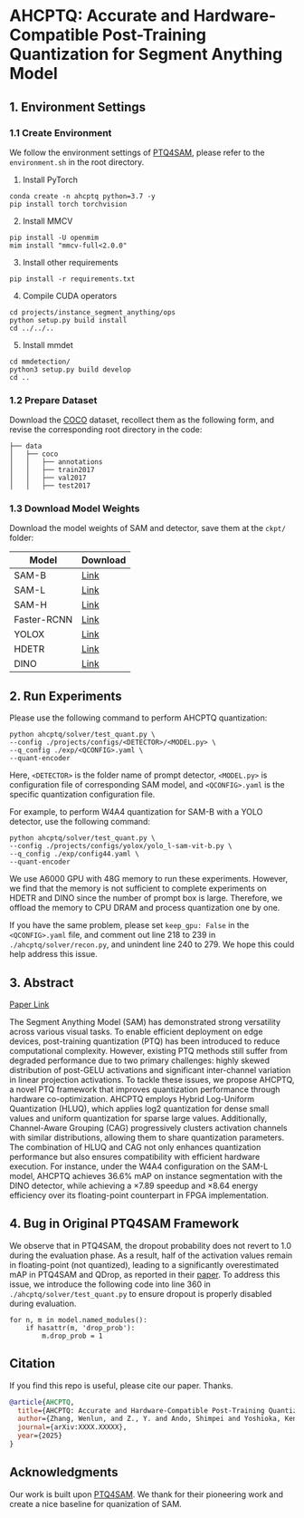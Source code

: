 # AHCPTQ: Accurate and Hardware-Compatible Post-Training Quantization for Segment Anything Model

## 1. Environment Settings

### 1.1 Create Environment

We follow the environment settings of [PTQ4SAM](https://github.com/chengtao-lv/PTQ4SAM), please refer to the ``environment.sh`` in the root directory.
1. Install PyTorch
```
conda create -n ahcptq python=3.7 -y
pip install torch torchvision
```

2. Install MMCV

```
pip install -U openmim
mim install "mmcv-full<2.0.0"
```

3. Install other requirements

```
pip install -r requirements.txt
```

4. Compile CUDA operators

```
cd projects/instance_segment_anything/ops
python setup.py build install
cd ../../..
```

5. Install mmdet
```
cd mmdetection/
python3 setup.py build develop
cd ..
```

### 1.2 Prepare Dataset
Download the [COCO](https://drive.google.com/file/d/1j92XnlzQZwPff2sP_nwU3LE9Npemkn7Q/view?usp=sharing) dataset, recollect them as the following form, and revise the corresponding root directory in the code:

```
├── data
│   ├── coco
│   │   ├── annotations
│   │   ├── train2017
│   │   ├── val2017
│   │   ├── test2017
```
### 1.3 Download Model Weights

Download the model weights of SAM and detector, save them at the ``ckpt/`` folder:

| Model       | Download                                                                                    |
|-------------|---------------------------------------------------------------------------------------------|
| SAM-B       | [Link](https://drive.google.com/file/d/1UlwYWVRsS4SbSPDXlR5_dVmcuqT8CzeI/view?usp=sharing)  |
| SAM-L       | [Link](https://drive.google.com/file/d/14MBHh7OFwY8EpaGkX6ZyjUAw83wywk7U/view?usp=sharing)  |
| SAM-H       | [Link](https://drive.google.com/file/d/1fMJyX938_H17OxfVq6PQZ_ef9TBy5r36/view?usp=sharing)  |
| Faster-RCNN | [Link](https://drive.google.com/file/d/1RKTLk07E4apoRzwoeQbnaY8ZxEX1SlbG/view?usp=sharing)  |
| YOLOX       | [Link](https://drive.google.com/file/d/1FQeKOaDJzwqXq4zz8-VHJbn6iKFT4HLt/view?usp=sharing)  |
| HDETR       | [Link](https://drive.google.com/file/d/1i7iMAicmoif8tUbuHEntVtmEsJrpXTZ4/view?usp=sharing)  |
| DINO        | [Link](https://drive.google.com/file/d/1DDHkZcVI9TwmN9vqEYXFBjRZVsBK4yLO/view?usp=sharing)  |

## 2. Run Experiments

Please use the following command to perform AHCPTQ quantization:

```
python ahcptq/solver/test_quant.py \
--config ./projects/configs/<DETECTOR>/<MODEL.py> \
--q_config ./exp/<QCONFIG>.yaml \
--quant-encoder
```

Here, ``<DETECTOR>`` is the folder name of prompt detector, ``<MODEL.py>`` is configuration file of corresponding SAM model, and ``<QCONFIG>.yaml`` is the specific quantization configuration file.

For example, to perform W4A4 quantization for SAM-B with a YOLO detector, use the following command:

```
python ahcptq/solver/test_quant.py \
--config ./projects/configs/yolox/yolo_l-sam-vit-b.py \
--q_config ./exp/config44.yaml \
--quant-encoder
```

We use A6000 GPU with 48G memory to run these experiments. However, we find that the memory is not sufficient to complete experiments on HDETR and DINO since the number of prompt box is large. Therefore, we offload the memory to CPU DRAM and process quantization one by one.

If you have the same problem, please set ``keep_gpu: False`` in the ``<QCONFIG>.yaml`` file, and comment out line 218 to 239 in ``./ahcptq/solver/recon.py``, and unindent line 240 to 279. We hope this could help address this issue.

## 3. Abstract

<a href="" target="_blank">Paper Link</a>

The Segment Anything Model (SAM) has demonstrated strong versatility across various visual tasks. To enable efficient deployment on edge devices, post-training quantization (PTQ) has been introduced to reduce computational complexity. However, existing PTQ methods still suffer from degraded performance due to two primary challenges: highly skewed distribution of post-GELU activations and significant inter-channel variation in linear projection activations. To tackle these issues, we propose AHCPTQ, a novel PTQ framework that improves quantization performance through hardware co-optimization. AHCPTQ employs Hybrid Log-Uniform Quantization (HLUQ), which applies log2 quantization for dense small values and uniform quantization for sparse large values. Additionally, Channel-Aware Grouping (CAG) progressively clusters activation channels with similar distributions, allowing them to share quantization parameters. The combination of HLUQ and CAG not only enhances quantization performance but also ensures compatibility with efficient hardware execution. For instance, under the W4A4 configuration on the SAM-L model, AHCPTQ achieves 36.6\% mAP on instance segmentation with the DINO detector, while achieving a $\times7.89$ speedup and $\times8.64$ energy efficiency over its floating-point counterpart in FPGA implementation.

## 4. Bug in Original PTQ4SAM Framework

We observe that in PTQ4SAM, the dropout probability does not revert to 1.0 during the evaluation phase. As a result, half of the activation values remain in floating-point (not quantized), leading to a significantly overestimated mAP in PTQ4SAM and QDrop, as reported in their [paper](https://arxiv.org/abs/2405.03144). To address this issue, we introduce the following code into line 360 in ``./ahcptq/solver/test_quant.py`` to ensure dropout is properly disabled during evaluation.

```
for n, m in model.named_modules():
    if hasattr(m, 'drop_prob'):
        m.drop_prob = 1
```

## Citation

If you find this repo is useful, please cite our paper. Thanks.

```bibtex
@article{AHCPTQ,
  title={AHCPTQ: Accurate and Hardware-Compatible Post-Training Quantization for Segment Anything Model},
  author={Zhang, Wenlun, and Z., Y. and Ando, Shimpei and Yoshioka, Kentaro},
  journal={arXiv:XXXX.XXXXX},
  year={2025}
}
```

## Acknowledgments
Our work is built upon [PTQ4SAM](https://github.com/chengtao-lv/PTQ4SAM). We thank for their pioneering work and create a nice baseline for quanization of SAM.

